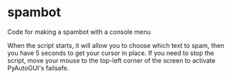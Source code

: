 # spambot
Code for making a spambot with a console menu

When the script starts, it will allow you to choose which text to spam, then you have 5 seconds to get your cursor in place.
If you need to stop the script, move your mouse to the top-left corner of the screen to activate PyAutoGUI's failsafe.
